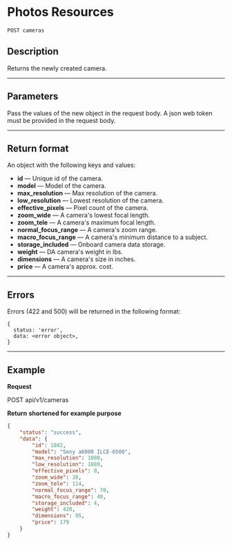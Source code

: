 # Photos Resources

    POST cameras

## Description
Returns the newly created camera.

***

## Parameters

Pass the values of the new object in the request body.
A json web token must be provided in the request body.

***

## Return format
An object with the following keys and values:

- **id** — Unique id of the camera.
- **model** — Model of the camera.
- **max_resolution** — Max resolution of the camera.
- **low_resolution** — Lowest resolution of the camera.
- **effective_pixels** — Pixel count of the camera.
- **zoom_wide** — A camera's lowest focal length.
- **zoom_tele** — A camera's maximum focal length.
- **normal_focus_range** — A camera's zoom range.
- **macro_focus_range** — A camera's minimum distance to a subject.
- **storage_included** — Onboard camera data storage.
- **weight** — DA camera's weight in lbs.
- **dimensions** — A camera's size in inches.
- **price** — A camera's approx. cost.

***

## Errors
Errors (422 and 500) will be returned in the following format:
```
{
  status: 'error',
  data: <error object>,
}
```

***

## Example
**Request**

   POST api/v1/cameras

**Return** __shortened for example purpose__
``` json
{
    "status": "success",
    "data": {
        "id": 1042,
        "model": "Sony a6000 ILCE-6500",
        "max_resolution": 1080,
        "low_resolution": 1080,
        "effective_pixels": 0,
        "zoom_wide": 38,
        "zoom_tele": 114,
        "normal_focus_range": 70,
        "macro_focus_range": 40,
        "storage_included": 4,
        "weight": 420,
        "dimensions": 95,
        "price": 179
    }
}
```
